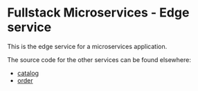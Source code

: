 # Fullstack Microservices - Edge service

This is the edge service for a microservices application.

The source code for the other services can be found elsewhere:
- [catalog](https://github.com/Treeptik/fullstack-microservices-catalog)
- [order](https://github.com/Treeptik/fullstack-microservices-order)

